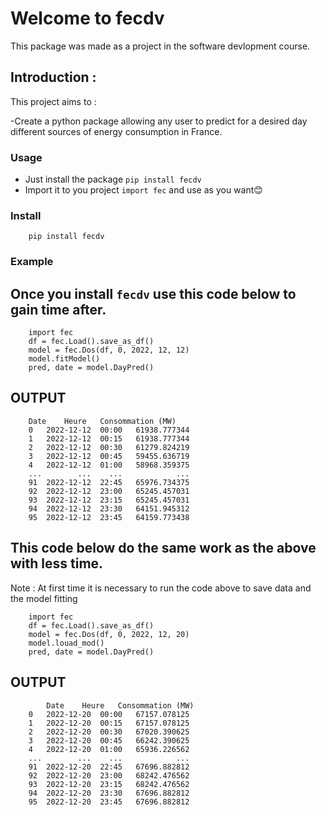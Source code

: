 # Welcome to fecdv
This package was made as a project in the software devlopment course.
## Introduction : 
This project aims to : <br/>

-Create  a python package allowing any user to predict for a desired day different sources of energy consumption in France. <br/>

### Usage

- Just install the package `pip install fecdv`
- Import it to you project `import fec` and use as you want😊

### Install

```
    pip install fecdv
````

### Example

## Once you install `fecdv` use this code below to gain time after. 
```
    import fec
    df = fec.Load().save_as_df()
    model = fec.Dos(df, 0, 2022, 12, 12)
    model.fitModel()
    pred, date = model.DayPred()
```
## OUTPUT
```
    Date	Heure	Consommation (MW)
    0	2022-12-12	00:00	61938.777344
    1	2022-12-12	00:15	61938.777344
    2	2022-12-12	00:30	61279.824219
    3	2022-12-12	00:45	59455.636719
    4	2022-12-12	01:00	58968.359375
    ... 	   ... 	  ...	         ...
    91	2022-12-12	22:45	65976.734375
    92	2022-12-12	23:00	65245.457031
    93	2022-12-12	23:15	65245.457031
    94	2022-12-12	23:30	64151.945312
    95	2022-12-12	23:45	64159.773438
```
## This code below do the same work as the above with less time. <br/>
Note : At first time it is necessary to run the code above to save data and the model fitting 

```
    import fec
    df = fec.Load().save_as_df()
    model = fec.Dos(df, 0, 2022, 12, 20)
    model.louad_mod()
    pred, date = model.DayPred()
```
## OUTPUT
```
        Date	Heure	Consommation (MW)
    0	2022-12-20	00:00	67157.078125
    1	2022-12-20	00:15	67157.078125
    2	2022-12-20	00:30	67020.390625
    3	2022-12-20	00:45	66242.390625
    4	2022-12-20	01:00	65936.226562
    ...        ...	  ...	         ...
    91	2022-12-20	22:45	67696.882812
    92	2022-12-20	23:00	68242.476562
    93	2022-12-20	23:15	68242.476562
    94	2022-12-20	23:30	67696.882812
    95	2022-12-20	23:45	67696.882812
  ```

